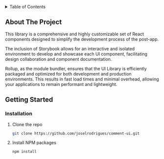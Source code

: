 







<!-- TABLE OF CONTENTS -->
<details>
  <summary>Table of Contents</summary>
  <ol>
    <li>
      <a href="#about-the-project">About The Project</a>
    </li>
    <li>
      <a href="#getting-started">Getting Started</a>
      <ul>
        <li><a href="#installation">Installation</a></li>
      </ul>
    </li>
  </ol>
</details>



<!-- ABOUT THE PROJECT -->
## About The Project


This library is a comprehensive and highly customizable set of React components designed to simplify the development process of the post-app.

The inclusion of Storybook allows for an interactive and isolated environment to develop and showcase each UI component, facilitating design collaboration and component documentation. 

Rollup, as the module bundler, ensures that the UI Library is efficiently packaged and optimized for both development and production environments. This results in fast load times and minimal overhead, allowing your applications to remain performant and lightweight.




<!-- GETTING STARTED -->
## Getting Started


### Installation


1. Clone the repo
   ```sh
   git clone https://github.com/joselrodrigues/comment-ui.git
   ```
2. Install NPM packages
   ```sh
   npm install
   ```


